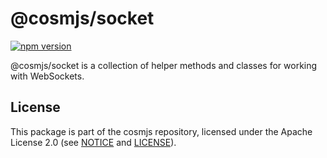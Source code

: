 # @cosmjs/socket

[![npm version](https://img.shields.io/npm/v/@cosmjs/socket.svg)](https://www.npmjs.com/package/@cosmjs/socket)

@cosmjs/socket is a collection of helper methods and classes for working with
WebSockets.

## License

This package is part of the cosmjs repository, licensed under the Apache License
2.0 (see [NOTICE](https://github.com/cosmos/cosmjs/blob/master/NOTICE) and
[LICENSE](https://github.com/cosmos/cosmjs/blob/master/LICENSE)).
